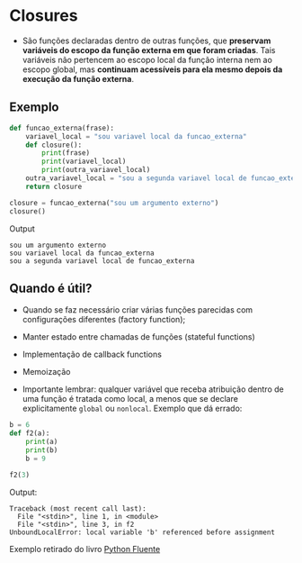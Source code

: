 # Closures

- São funções declaradas dentro de outras funções, que **preservam variáveis do escopo da função externa em que foram criadas**. Tais variáveis não pertencem ao escopo local da função interna nem ao escopo global, mas **continuam acessíveis para ela mesmo depois da execução da função externa**.

## Exemplo
```python
def funcao_externa(frase):
    variavel_local = "sou variavel local da funcao_externa"
    def closure():
        print(frase)
        print(variavel_local)
        print(outra_variavel_local)
    outra_variavel_local = "sou a segunda variavel local de funcao_externa"
    return closure

closure = funcao_externa("sou um argumento externo")
closure()
```

Output
```
sou um argumento externo
sou variavel local da funcao_externa
sou a segunda variavel local de funcao_externa
```

## Quando é útil?

- Quando se faz necessário criar várias funções parecidas com configurações diferentes (factory function);
- Manter estado entre chamadas de funções (stateful functions)
- Implementação de callback functions
- Memoização


- Importante lembrar: qualquer variável que receba atribuição dentro de uma função é tratada como local, a menos que se declare explicitamente `global` ou `nonlocal`.
Exemplo que dá errado:
```python
b = 6
def f2(a):
    print(a)
    print(b)
    b = 9

f2(3)
```
Output:
```
Traceback (most recent call last):
  File "<stdin>", line 1, in <module>
  File "<stdin>", line 3, in f2
UnboundLocalError: local variable 'b' referenced before assignment
```
Exemplo retirado do livro [Python Fluente](https://pythonfluente.com/)